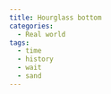 ```yaml
---
title: Hourglass bottom
categories:
  - Real world
tags:
  - time
  - history
  - wait
  - sand
---
```

